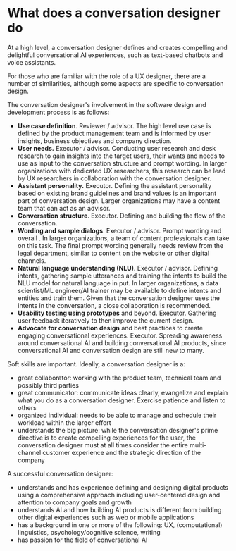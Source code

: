 # What does a conversation designer do

At a high level, a conversation designer defines and creates compelling and delightful conversational AI experiences, such as text-based chatbots and voice assistants.&#x20;

For those who are familiar with the role of a UX designer, there are a number of similarities, although some aspects are specific to conversation design.&#x20;

The conversation designer's involvement in the software design and development process is as follows:

* **Use case definition**. Reviewer / advisor. The high level use case is defined by the product management team and is informed by user insights, business objectives and company direction.&#x20;
* **User needs.** Executor / advisor. Conducting user research and desk research to gain insights into the target users, their wants and needs to use as input to the conversation structure and prompt wording. In larger organizations with dedicated UX researchers, this research can be lead by UX researchers in collaboration with the conversation designer.&#x20;
* **Assistant personality.** Executor. Defining the assistant personality based on existing brand guidelines and brand values is an important part of conversation design. Larger organizations may have a content team that can act as an advisor.&#x20;
* **Conversation structure**. Executor. Defining and building the flow of the conversation.&#x20;
* **Wording and sample dialogs**. Executor / advisor. Prompt wording and overall  . In larger organizations, a team of content professionals can take on this task. The final prompt wording generally needs review from the legal department, similar to content on the website or other digital channels.&#x20;
* **Natural language understanding (NLU)**. Executor / advisor. Defining intents, gathering sample utterances and training the intents to build the NLU model for natural language in put. In larger organizations, a data scientist/ML engineer/AI trainer may be available to define intents and entities and train them. Given that the conversation designer uses the intents in the conversation, a close collaboration is recommended.&#x20;
* **Usability testing using prototypes** and beyond. Executor. Gathering user feedback iteratively to then improve the current design.&#x20;
* **Advocate for conversation design** and best practices to create engaging conversational experiences. Executor. Spreading awareness around conversational AI and building conversational AI products, since conversational AI and conversation design are still new to many.&#x20;

Soft skills are important. Ideally, a conversation designer is a:

* great collaborator: working with the product team, technical team and possibly third parties
* great communicator: communicate ideas clearly, evangelize and explain what you do as a conversation designer. Exercise patience and listen to others
* organized individual: needs to be able to manage and schedule their workload within the larger effort&#x20;
* understands the big picture: while the conversation designer's prime directive is to create compelling experiences for the user, the conversation designer must at all times consider the entire multi-channel customer experience and the strategic direction of the company

A successful conversation designer:

* understands and has experience defining and designing digital products using a comprehensive approach including user-centered design and attention to company goals and growth
* understands AI and how building AI products is different from building other digital experiences such as web or mobile applications
* has a background in one or more of the following: UX, (computational) linguistics, psychology/cognitive science, writing
* has passion for the field of conversational AI

&#x20;&#x20;
